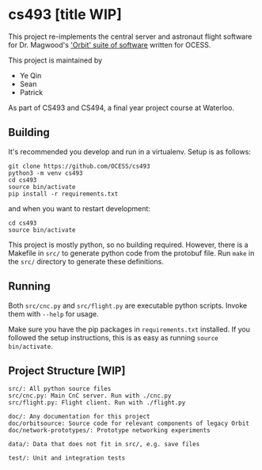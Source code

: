 # cs493 [title WIP]

This project re-implements the central server and astronaut flight software for
Dr. Magwood's
['Orbit' suite of software](http://www.wiki.spacesim.org/index.php/Orbit)
written for OCESS.

This project is maintained by
- Ye Qin
- Sean
- Patrick

As part of CS493 and CS494, a final year project course at Waterloo.

## Building

It's recommended you develop and run in a virtualenv. Setup is as follows:

```
git clone https://github.com/OCESS/cs493
python3 -m venv cs493
cd cs493
source bin/activate
pip install -r requirements.txt
```

and when you want to restart development:

```
cd cs493
source bin/activate
```

This project is mostly python, so no building required. However, there is a
Makefile in `src/` to generate python code from the protobuf file. Run `make`
in the `src/` directory to generate these definitions.

## Running

Both `src/cnc.py` and `src/flight.py` are executable python scripts. Invoke them
with `--help` for usage.

Make sure you have the pip packages in `requirements.txt` installed. If you
followed the setup instructions, this is as easy as running
`source bin/activate`.

## Project Structure [WIP]

```
src/: All python source files
src/cnc.py: Main CnC server. Run with ./cnc.py
src/flight.py: Flight client. Run with ./flight.py

doc/: Any documentation for this project
doc/orbitsource: Source code for relevant components of legacy Orbit
doc/network-prototypes/: Prototype networking experiments

data/: Data that does not fit in src/, e.g. save files

test/: Unit and integration tests
```
